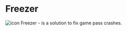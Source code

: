 # Freezer
![icon](https://user-images.githubusercontent.com/70275791/221481461-ec77ad7b-aa29-42a4-b4c2-d6663ceee7b3.png)
 Freezer - is a solution to fix game pass crashes.
